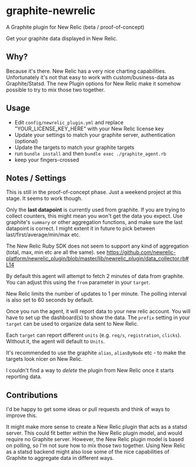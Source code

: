 # graphite-newrelic

A Graphite plugin for New Relic (beta / proof-of-concept)

Get your graphite data displayed in New Relic.

## Why?

Because it's there.
New Relic has a very nice charting capabilities.
Unfortunately it's not that easy to work with custom/business-data as Graphite/Statsd.
The new Plugin options for New Relic make it somehow possible to try to mix those two together.

## Usage

* Edit `config/newrelic_plugin.yml` and replace "YOUR_LICENSE_KEY_HERE" with your New Relic license key
* Update your settings to match your graphite server, authentication (optional)
* Update the targets to match your graphite targets
* run `bundle install` and then `bundle exec ./graphite_agent.rb`
* keep your fingers-crossed

## Notes / Settings

This is still in the proof-of-concept phase. Just a weekend project at this stage. It seems to work though.

Only the **last datapoint** is currently used from graphite. If you are trying to collect counters, this might mean you won't get the data you expect. Use graphite's `summary` or other aggregation functions, and make sure the last datapoint is correct. I might extent it in future to pick between last/first/average/min/max etc.

The New Relic Ruby SDK does not seem to support any kind of aggregation (total, max, min etc are all the same). see https://github.com/newrelic-platform/newrelic_plugin/blob/master/lib/newrelic_plugin/data_collector.rb#L14

By default this agent will attempt to fetch 2 minutes of data from graphite. You can adjust this using the `from` parameter in your `target`.

New Relic limits the number of updates to 1 per minute. The polling interval is also set to 60 seconds by default.

Once you run the agent, it will report data to your new relic account. You will have to set up the dashboard(s) to show the data. The `prefix` setting in your `target` can be used to organize data sent to New Relic.

Each `target` can report different `units` (e.g. `req/s`, `registration`, `clicks`). Without it, the agent will default to `Units`.

It's recommended to use the graphite `alias`, `aliasByNode` etc - to make the targets look nicer on New Relic.

I couldn't find a way to *delete* the plugin from New Relic once it starts reporting data.

## Contributions

I'd be happy to get some ideas or pull requests and think of ways to improve this. 

It might make more sense to create a New Relic plugin that acts as a statsd server. This could fit better within the New Relic plugin model, and would require no Graphite server. However, the New Relic plugin model is based on polling, so I'm not sure how to mix those two together. Using New Relic as a statsd backend might also lose some of the nice capabilities of Graphite to aggregate data in different ways.
